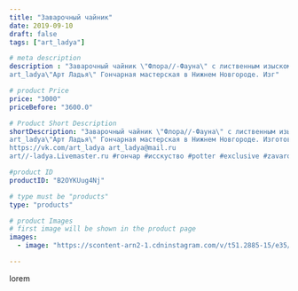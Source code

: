 ```yaml
---
title: "Заварочный чайник"
date: 2019-09-10
draft: false
tags: ["art_ladya"]

# meta description
description : "Заварочный чайник \"Флора//-Фауна\" с лиственным изыском и античным покровом белой глазури! 
art_ladya\"Арт Ладья\" Гончарная мастерская в Нижнем Новгороде. Изг"

# product Price
price: "3000"
priceBefore: "3600.0"

# Product Short Description
shortDescription: "Заварочный чайник \"Флора//-Фауна\" с лиственным изыском и античным покровом белой глазури! 
art_ladya\"Арт Ладья\" Гончарная мастерская в Нижнем Новгороде. Изготовление керамики и мастер//-классы по обучению. 
https://vk.com/art_ladya art_ladya@mail.ru 
art//-ladya.Livemaster.ru #гончар #исскуство #potter #exclusive #zavarotnyuk #керамикаручнаяработа #керамиканазаказ #handmade #керамика #гончарнаяпосуда #эксклюзивнаякерамика #painter #tea #decor #ceramicar #nntoday #claygoods #restaurant #earthenware #ceramic #design #elfish #teatradition #ceramicart #teapot #заварочныйчайник #clay #авторскаякерамика"

#product ID
productID: "B2OYKUug4Nj"

# type must be "products"
type: "products"

# product Images
# first image will be shown in the product page
images:
  - image: "https://scontent-arn2-1.cdninstagram.com/v/t51.2885-15/e35/69540482_2577165822303811_2209624417512500510_n.jpg?se=7&tp=1&_nc_ht=scontent-arn2-1.cdninstagram.com&_nc_cat=107&_nc_ohc=dAyMy9qeKioAX-T7eJL&ccb=7-4&oh=5d7bdbcf9b4579508e323f241a09ebea&oe=60859661&_nc_sid=86f79a&ig_cache_key=MjEyOTc0NTkzNjM1OTA2NDQxOQ%3D%3D.2-ccb7-4"

---
```

lorem
